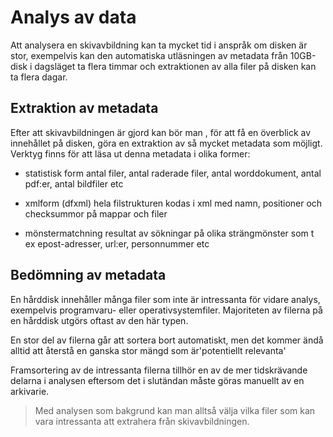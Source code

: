 # Analys av data

Att analysera en skivavbildning kan ta mycket tid i anspråk om disken är stor, exempelvis kan den automatiska utläsningen av metadata från 10GB-disk i dagsläget ta flera timmar och extraktionen av alla filer på disken kan ta flera dagar.

## Extraktion av metadata

Efter att skivavbildningen är gjord kan bör man
, för att få en överblick av innehållet på disken, göra en extraktion av så mycket metadata som möjligt.
Verktyg finns för att läsa ut denna metadata i olika former:

* statistisk form
antal filer, antal raderade filer, antal worddokument, antal pdf:er, antal bildfiler etc

* xmlform (dfxml)
hela filstrukturen kodas i xml med namn, positioner och checksummor på mappar och filer

* mönstermatchning
resultat av sökningar på olika strängmönster som t ex epost-adresser, url:er, personnummer etc


## Bedömning av metadata
En hårddisk innehåller många
filer som inte är intressanta för vidare analys, exempelvis programvaru- eller operativsystemfiler. Majoriteten av filerna på en hårddisk utgörs oftast av den här typen.

En stor del av filerna går att sortera bort automatiskt, men det kommer ändå alltid att återstå en ganska stor mängd som är'potentiellt relevanta'

Framsortering av de intressanta filerna tillhör en av de mer tidskrävande delarna i analysen eftersom det i slutändan måste göras manuellt av en arkivarie.

>Med analysen som bakgrund kan man alltså välja vilka filer som kan vara intressanta att extrahera från skivavbildningen.













